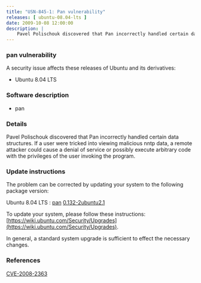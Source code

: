 ```yaml
---
title: "USN-845-1: Pan vulnerability"
releases: [ ubuntu-08.04-lts ]
date: 2009-10-08 12:00:00
description: |
    Pavel Polischouk discovered that Pan incorrectly handled certain data structures. If a user were tricked into viewing malicious nntp data, a remote attacker could cause a denial of service or possibly execute arbitrary code with the privileges of the user invoking the program. 
--- 
```

 
### pan vulnerability

A security issue affects these releases of Ubuntu and its derivatives:

* Ubuntu 8.04 LTS

### Software description

* pan 

### Details

Pavel Polischouk discovered that Pan incorrectly handled certain data structures. If a user were tricked into viewing malicious nntp data, a remote attacker could cause a denial of service or possibly execute arbitrary code with the privileges of the user invoking the program. 

### Update instructions

The problem can be corrected by updating your system to the following package version:

Ubuntu 8.04 LTS
 : [pan](https://launchpad.net/ubuntu/+source/pan) <span> [0.132-2ubuntu2.1](https://launchpad.net/ubuntu/+source/pan/0.132-2ubuntu2.1) </span> 

To update your system, please follow these instructions: [https://wiki.ubuntu.com/Security/Upgrades](https://wiki.ubuntu.com/Security/Upgrades).

In general, a standard system upgrade is sufficient to effect the necessary changes. 

### References

 [CVE-2008-2363](http://people.ubuntu.com/~ubuntu-security/cve/CVE-2008-2363)
 
